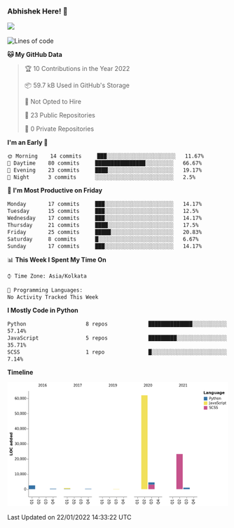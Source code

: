 ### Abhishek Here! 👋
![](https://komarev.com/ghpvc/?username=5parkp1ug&color=green)

<!--
**5parkp1ug/5parkp1ug** is a ✨ _special_ ✨ repository because its `README.md` (this file) appears on your GitHub profile.

Here are some ideas to get you started:

- 🔭 I’m currently working on ...
- 🌱 I’m currently learning ...
- 👯 I’m looking to collaborate on ...
- 🤔 I’m looking for help with ...
- 💬 Ask me about ...
- 📫 How to reach me: ...
- 😄 Pronouns: ...
- ⚡ Fun fact: ...
-->

<!--START_SECTION:waka-->
![Lines of code](https://img.shields.io/badge/From%20Hello%20World%20I%27ve%20Written-95%20Thousand%20lines%20of%20code-blue)

**🐱 My GitHub Data** 

> 🏆 10 Contributions in the Year 2022
 > 
> 📦 59.7 kB Used in GitHub's Storage 
 > 
> 🚫 Not Opted to Hire
 > 
> 📜 23 Public Repositories 
 > 
> 🔑 0 Private Repositories  
 > 
**I'm an Early 🐤** 

```text
🌞 Morning    14 commits     ███░░░░░░░░░░░░░░░░░░░░░░   11.67% 
🌆 Daytime    80 commits     ████████████████░░░░░░░░░   66.67% 
🌃 Evening    23 commits     ████░░░░░░░░░░░░░░░░░░░░░   19.17% 
🌙 Night      3 commits      ░░░░░░░░░░░░░░░░░░░░░░░░░   2.5%

```
📅 **I'm Most Productive on Friday** 

```text
Monday       17 commits     ███░░░░░░░░░░░░░░░░░░░░░░   14.17% 
Tuesday      15 commits     ███░░░░░░░░░░░░░░░░░░░░░░   12.5% 
Wednesday    17 commits     ███░░░░░░░░░░░░░░░░░░░░░░   14.17% 
Thursday     21 commits     ████░░░░░░░░░░░░░░░░░░░░░   17.5% 
Friday       25 commits     █████░░░░░░░░░░░░░░░░░░░░   20.83% 
Saturday     8 commits      █░░░░░░░░░░░░░░░░░░░░░░░░   6.67% 
Sunday       17 commits     ███░░░░░░░░░░░░░░░░░░░░░░   14.17%

```


📊 **This Week I Spent My Time On** 

```text
⌚︎ Time Zone: Asia/Kolkata

💬 Programming Languages: 
No Activity Tracked This Week

```

**I Mostly Code in Python** 

```text
Python                   8 repos             ██████████████░░░░░░░░░░░   57.14% 
JavaScript               5 repos             █████████░░░░░░░░░░░░░░░░   35.71% 
SCSS                     1 repo              █░░░░░░░░░░░░░░░░░░░░░░░░   7.14%

```


**Timeline**

![Chart not found](https://raw.githubusercontent.com/5parkp1ug/5parkp1ug/master/charts/bar_graph.png) 


 Last Updated on 22/01/2022 14:33:22 UTC
<!--END_SECTION:waka-->
